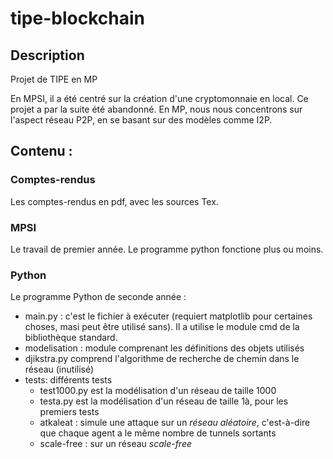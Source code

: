 # tipe-blockchain

## Description

Projet de TIPE en MP

En MPSI, il a été centré sur la création d'une cryptomonnaie en local. Ce projet a par la suite été abandonné.
En MP, nous nous concentrons sur l'aspect réseau P2P, en se basant sur des modèles comme I2P.

## Contenu :

### Comptes-rendus

Les comptes-rendus en pdf, avec les sources Tex.

### MPSI

Le travail de premier année. Le programme python fonctione plus ou moins.


### Python

Le programme Python de seconde année :
 * main.py : c'est le fichier à exécuter (requiert matplotlib pour certaines choses, masi peut être utilisé sans). Il a utilise le module cmd de la bibliothèque standard.
 * modelisation : module comprenant les définitions des objets utilisés
 * djikstra.py comprend l'algorithme de recherche de chemin dans le réseau (inutilisé)
 * tests: différents tests
    + test1000.py est la modélisation d'un réseau de taille 1000
    + testa.py est la modélisation d'un réseau de taille 1à, pour les premiers tests
    + atkaleat : simule une attaque sur un *réseau aléatoire*, c'est-à-dire que chaque agent a le même nombre de tunnels sortants
    + scale-free : sur un réseau *scale-free*
